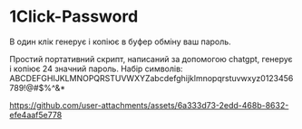 # 1Click-Password
В один клік генерує і копіює в буфер обміну ваш пароль.

Простий портативний скрипт, написаний за допомогою chatgpt, генерує і копіює 24 значний пароль. Набір символів: ABCDEFGHIJKLMNOPQRSTUVWXYZabcdefghijklmnopqrstuvwxyz0123456789!@#$%^&*

https://github.com/user-attachments/assets/6a333d73-2edd-468b-8632-efe4aaf5e778


